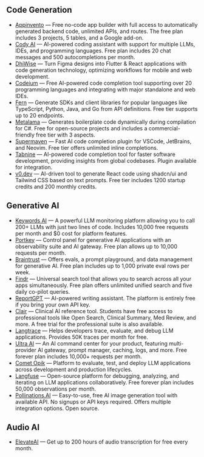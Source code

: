 ## Code Generation
  * [Appinvento](https://appinvento.io/) — Free no-code app builder with full access to automatically generated backend code, unlimited APIs, and routes. The free plan includes 3 projects, 5 tables, and a Google add-on.
  * [Cody AI](https://sourcegraph.com/cody) — AI-powered coding assistant with support for multiple LLMs, IDEs, and programming languages. Free plan includes 20 chat messages and 500 autocompletions per month.
  * [DhiWise](https://www.dhiwise.com/) — Turn Figma designs into Flutter & React applications with code generation technology, optimizing workflows for mobile and web development.
  * [Codeium](https://www.codeium.com/) — Free AI-powered code completion tool supporting over 20 programming languages and integrating with major standalone and web IDEs.
  * [Fern](https://buildwithfern.com) — Generate SDKs and client libraries for popular languages like TypeScript, Python, Java, and Go from API definitions. Free tier supports up to 20 endpoints.
  * [Metalama](https://www.postsharp.net/metalama) — Generates boilerplate code dynamically during compilation for C#. Free for open-source projects and includes a commercial-friendly free tier with 3 aspects.
  * [Supermaven](https://www.supermaven.com/) — Fast AI code completion plugin for VSCode, JetBrains, and Neovim. Free tier offers unlimited inline completions.
  * [Tabnine](https://www.tabnine.com/) — AI-powered code completion tool for faster software development, providing insights from global codebases. Plugin available for integration.
  * [v0.dev](https://v0.dev/) — AI-driven tool to generate React code using shadcn/ui and Tailwind CSS based on text prompts. Free tier includes 1200 startup credits and 200 monthly credits.

## Generative AI
  * [Keywords AI](https://keywordsai.co) — A powerful LLM monitoring platform allowing you to call 200+ LLMs with just two lines of code. Includes 10,000 free requests per month and $0 cost for platform features.
  * [Portkey](https://portkey.ai/) — Control panel for generative AI applications with an observability suite and AI gateway. Free plan allows up to 10,000 requests per month.
  * [Braintrust](https://www.braintrustdata.com/) — Offers evals, a prompt playground, and data management for generative AI. Free plan includes up to 1,000 private eval rows per week.
  * [Findr](https://www.usefindr.com/) — Universal search tool that allows you to search across all your apps simultaneously. Free plan offers unlimited unified search and five daily co-pilot queries.
  * [ReportGPT](https://report-gpt.io) — AI-powered writing assistant. The platform is entirely free if you bring your own API key.
  * [Clair](https://askclair.ai/) — Clinical AI reference tool. Students have free access to professional tools like Open Search, Clinical Summary, Med Review, and more. A free trial for the professional suite is also available.
  * [Langtrace](https://langtrace.ai) — Helps developers trace, evaluate, and debug LLM applications. Provides 50K traces per month for free.
  * [Ultra AI](https://ultraai.app) — An AI command center for your product, featuring multi-provider AI gateway, prompt manager, caching, logs, and more. Free forever plan includes 10,000+ requests per month.
  * [Comet Opik](https://www.comet.com/site/products/opik/) — Platform to evaluate, test, and deploy LLM applications across development and production lifecycles.
  * [Langfuse](https://langfuse.com/) — Open-source platform for debugging, analyzing, and iterating on LLM applications collaboratively. Free forever plan includes 50,000 observations per month.
  * [Pollinations.AI](https://pollinations.ai/) — Easy-to-use, free AI image generation tool with available API. No signups or API keys required. Offers multiple integration options. Open source.

## Audio AI
  * [ElevateAI](https://www.elevateai.com) — Get up to 200 hours of audio transcription for free every month.

